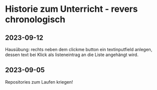 # Historie zum Unterricht - revers chronologisch

## 2023-09-12

Hausübung: rechts neben dem clickme button ein textinputfield anlegen, dessen
text bei Klick als listeneintrag an die Liste angehängt wird.

## 2023-09-05

Repositories zum Laufen kriegen!
